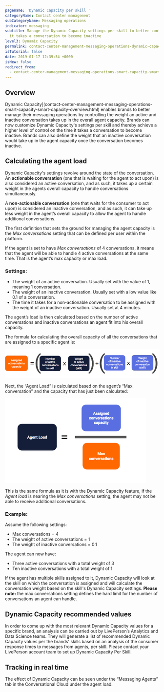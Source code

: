 ```yaml
---
pagename: 'Dynamic Capacity per skill '
categoryName: Contact center management
subCategoryName: Messaging operations
indicator: messaging
subtitle: Manage the Dynamic Capacity settings per skill to better control the time
  it takes a conversation to become inactive
level3: Dynamic Capacity
permalink: contact-center-management-messaging-operations-dynamic-capacity-dynamic-capacity-per-skill.html
isTutorial: false
date: 2019-01-17 12:39:54 +0000
isNew: false
redirect_from:
  - contact-center-management-messaging-operations-smart-capacity-smart-capacity-per-skill.html
---
```

## Overview

Dynamic Capacity](contact-center-management-messaging-operations-smart-capacity-smart-capacity-overview.html) enables brands to better manage their messaging operations by controlling the weight an active and inactive conversation takes up in the overall agent capacity. Brands can now customize Dynamic Capacity's settings per skill and thereby achieve a higher level of control on the time it takes a conversation to become inactive. Brands can also define the weight that an inactive conversation would take up in the agent capacity once the conversation becomes inactive.

## Calculating the agent load

Dynamic Capacity's settings revolve around the state of the conversation. An **actionable conversation** (one that is waiting for the agent to act upon) is also considered an active conversation, and as such, it takes up a certain weight in the agents overall capacity to handle conversations simultaneously.

A **non-actionable conversation** (one that waits for the consumer to act upon) is considered an inactive conversation, and as such, it can take up less weight in the agent’s overall capacity to allow the agent to handle additional conversations.

The first definition that sets the ground for managing the agent capacity is the _Max conversations_ setting that can be defined per user within the platform.

If the agent is set to have _Max conversations_ of 4 conversations, it means that the agent will be able to handle 4 active conversations at the same time. That is the agent’s max capacity or max load.

### Settings:

* The weight of an active conversation. Usually set with the value of 1, meaning 1 conversation.
* The weight of an inactive conversation. Usually set with a low value like 0.1 of a conversation.
* The time it takes for a non-actionable conversation to be assigned with the weight of an inactive conversation. Usually set at 4 minutes.

The agent’s load is then calculated based on the number of active conversations and inactive conversations an agent fit into his overall capacity.

The formula for calculating the overall capacity of all the conversations that are assigned to a specific agent is:

![](/img/SC-per-skill-1.png)

Next, the “Agent Load” is calculated based on the agent’s “Max conversation” and the capacity that has just been calculated:

![](/img/SC-per-skill-2.png)

This is the same formula as it is with the Dynamic Capacity feature, if the _Agent load_ is nearing the _Max conversations_ setting, the agent may not be able to receive additional conversations.

### Example:

Assume the following settings:

* Max conversations = 4
* The weight of active conversations = 1
* The weight of inactive conversations = 0.1

The agent can now have:

* Three active conversations with a total weight of 3
* Ten inactive conversations with a total weight of 1

If the agent has multiple skills assigned to it, Dynamic Capacity will look at the skill on which the conversation is assigned and will calculate the conversation weight based on the skill's Dynamic Capacity settings. **Please note:** the max conversations setting defines the hard limit for the number of conversations an agent can handle.

## Dynamic Capacity recommended values

In order to come up with the most relevant Dynamic Capacity values for a specific brand, an analysis can be carried out by LivePerson’s Analytics and Data Science teams. They will generate a list of recommended Dynamic Capacity values per the brands' skills based on an analysis of the consumer response times to messages from agents, per skill. Please contact your LivePerson account team to set up Dynamic Capacity Per Skill.

## Tracking in real time

The effect of Dynamic Capacity can be seen under the “Messaging Agents” tab in the Conversational Cloud under the agent load.
